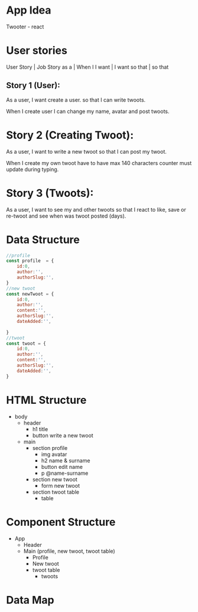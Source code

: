 # App Idea

Twooter - react

# User stories

User Story | Job Story
as a <role> | When I <action>
I want <goal> | I want <goal>
so that <gain> | so that <gain>

## Story 1 (User):

As a user,
I want create a user.
so that I can write twoots.

When I create user
I can change my name, avatar and post twoots.

# Story 2 (Creating Twoot):

As a user,
I want to write a new twoot
so that I can post my twoot.

When I create my own twoot 
have to have max 140 characters 
counter must update during typing.

# Story 3 (Twoots):

As a user,
I want to see my and other twoots
so that I react to like, save or re-twoot and see when was twoot posted (days).


# Data Structure

```js
//profile
const profile  = {
    id:0,
    author:'',
    authorSlug:'',
}
//new twoot
const newTwoot = {
    id:0,
    author:'',
    content:'',
    authorSlug:'',
    dateAdded:'',
    
}
//twoot
const twoot = {
    id:0,
    author:'',
    content:'',
    authorSlug:'',
    dateAdded:'',
}
```

# HTML Structure

- body
  - header
    - h1 title
    - button write a new twoot  
  - main
    - section profile
      - img avatar
      - h2 name & surname
      - button edit name
      - p @name-surname
    - section new twoot
      - form new twoot
    - section twoot table
      - table

# Component Structure

- App
  - Header
  - Main (profile, new twoot, twoot table)
    - Profile
    - New twoot
    - twoot table
      - twoots


# Data Map